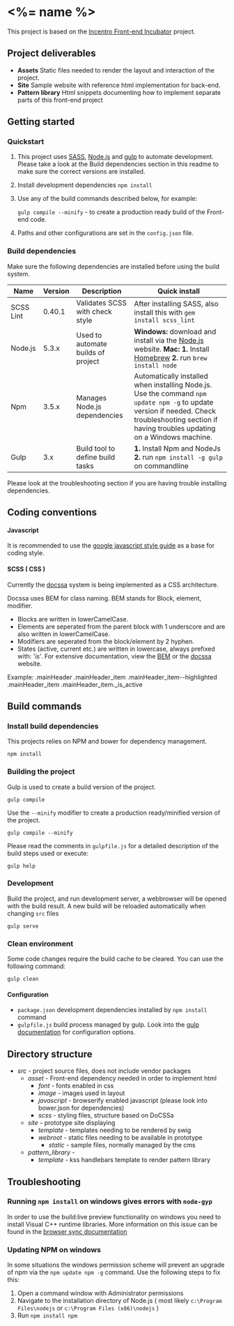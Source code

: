 # <%= name %>
This project is based on the [Incentro Front-end Incubator](https://bitbucket.org/incentro-ondemand/frontend-incubator) project.

Project deliverables
--------------------

* **Assets** Static files needed to render the layout and interaction of the project.
* **Site** Sample website with reference html implementation for back-end.
* **Pattern library** Html snippets documenting how to implement separate parts of this front-end project


Getting started
---------------

### Quickstart

1. This project uses [SASS](http://sass-lang.com/ "CSS With superpowers"),
   [Node.js](http://nodejs.org/, "Javascript development made awesome") and
   [gulp](http://gulpjs.com/ "gulp.js, The stream build system") to automate development.
   Please take a look at the Build dependencies section in this readme to make sure the
   correct versions are installed.

2. Install development dependencies
   `npm install`

3. Use any of the build commands described below, for example:

   `gulp compile --minify` - to create a production ready build of the Front-end code.
4. Paths and other configurations are set in the `config.json` file.



### Build dependencies

Make sure the following dependencies are installed before using the build system.

Name      | Version | Description                                    | Quick install
----------|---------|------------------------------------------------|--------------------------------------------------------------------------------------------------------------------------------------------------------------------------------------------------
SCSS Lint | 0.40.1  | Validates SCSS with check style                | After installing SASS, also install this with `gem install scss_lint`
Node.js   | 5.3.x   | Used to automate builds of project             | **Windows:** download and install via the [Node.js](http://nodejs.org/) website. **Mac:** **1.** Install [Homebrew](http://brew.sh/) **2.** run `brew install node`
Npm       | 3.5.x   | Manages Node.js dependencies                   | Automatically installed when installing Node.js. Use the command `npm update npm -g` to update version if needed. Check troubleshooting section if having troubles updating on a Windows machine.
Gulp      | 3.x     | Build tool to define build tasks               | **1.** Install Npm and NodeJs **2.** run `npm install -g gulp` on commandline

Please look at the troubleshooting section if you are having trouble installing dependencies.


Coding conventions
------------------

#### Javascript
It is recommended to use the [google javascript style guide](http://google-styleguide.googlecode.com/svn/trunk/javascriptguide.xml) as a base for coding style.

#### SCSS ( CSS )
Currently the [docssa](http://docssa.info/) system is being implemented as a CSS architecture.

Docssa uses BEM for class naming. BEM stands for Block, element, modifier.

 * Blocks are written in lowerCamelCase.
 * Elements are seperated from the parent block with 1 underscore and are also written in lowerCamelCase.
 * Modifiers are seperated from the block/element by 2 hyphen.
 * States (active, current etc.) are written in lowercase, always prefixed with: '_is_'.
For extensive documentation, view the [BEM](https://en.bem.info/method/) or the [docssa](http://docssa.info/) website.

Example:
.mainHeader
    .mainHeader_item
    .mainHeader_item--highlighted
    .mainHeader_item
    .mainHeader_item._is_active



Build commands
--------------

### Install build dependencies
This projects relies on NPM and bower for dependency management.

    npm install


### Building the project
Gulp is used to create a build version of the project.

    gulp compile

Use the `--minify` modifier to create a production ready/minified version of the project.

    gulp compile --minify

Please read the comments in `gulpfile.js` for a detailed description of the build steps used or execute:

    gulp help


### Development
Build the project, and run development server, a webbrowser will be opened with the build result. A new build will be reloaded automatically when changing `src` files

    gulp serve


### Clean environment
Some code changes require the build cache to be cleared. You can use the following command:

    gulp clean



#### Configuration
- `package.json` development dependencies installed by `npm install` command
- `gulpfile.js` build process managed by gulp. Look into the [gulp documentation](https://github.com/gulpjs/gulp/blob/master/README.md#gulp-----) for configuration options.


Directory structure
-------------------

* _src_ - project source files, does not include vendor packages
	* _asset_ - Front-end dependency needed in order to implement html
		* _font_ - fonts enabled in css
		* _image_ - images used in layout
		* _javascript_ - browserify enabled javascript (please look into bower.json for dependencies)
		* _scss_ - styling files, structure based on DoCSSa
	* _site_ - prototype site displaying
		* _template_ - templates needing to be rendered by swig
		* _webroot_ - static files needing to be available in prototype
			* _static_ - sample files, normally managed by the cms
	* _pattern_library_ -
		* _template_ - kss handlebars template to render pattern library

Troubleshooting
---------------

### Running `npm install` on windows gives errors with `node-gyp`
In order to use the build:live preview functionality on windows you need to install Visual C++ runtime libraries.
More information on this issue can be found in the [browser sync documentation](http://www.browsersync.io/docs/#windows-users)

### Updating NPM on windows
In some situations the windows permission scheme will prevent an upgrade of npm via the `npm update npm -g` command.
Use the following steps to fix this:

1. Open a command window with Administrator permissions
2. Navigate to the installation directory of Node.js ( most likely `c:\Program Files\nodejs` or `c:\Program Files (x86)\nodejs` )
3. Run `npm install npm`
